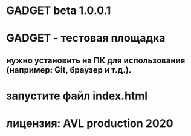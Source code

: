 GADGET beta 1.0.0.1
===============================================
GADGET - тестовая площадка
===============================================
нужно установить на ПК для использования (например: Git, браузер и т.д.).
-----------------------------------------------
запустите файл index.html
===============================================

лицензия: AVL production 2020
===============================================

